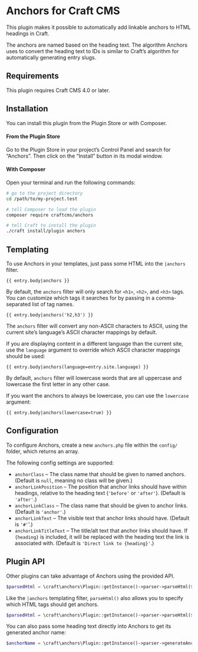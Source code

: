 # Anchors for Craft CMS

This plugin makes it possible to automatically add linkable anchors to HTML headings in Craft.

The anchors are named based on the heading text. The algorithm Anchors uses to convert the heading text to IDs is similar to Craft’s algorithm for automatically generating entry slugs.

## Requirements

This plugin requires Craft CMS 4.0 or later.

## Installation

You can install this plugin from the Plugin Store or with Composer.

#### From the Plugin Store

Go to the Plugin Store in your project’s Control Panel and search for “Anchors”. Then click on the “Install” button in its modal window.

#### With Composer

Open your terminal and run the following commands:

```bash
# go to the project directory
cd /path/to/my-project.test

# tell Composer to load the plugin
composer require craftcms/anchors

# tell Craft to install the plugin
./craft install/plugin anchors
```

## Templating

To use Anchors in your templates, just pass some HTML into the `|anchors` filter.

```twig
{{ entry.body|anchors }}
```

By default, the `anchors` filter will only search for `<h1>`, `<h2>`, and `<h3>` tags. You can customize which tags it searches for by passing in a comma-separated list of tag names.

```twig
{{ entry.body|anchors('h2,h3') }}
```

The `anchors` filter will convert any non-ASCII characters to ASCII, using the current site’s language’s ASCII character mappings by default.

If you are displaying content in a different language than the current site, use the `language` argument to override which ASCII character mappings should be used:

```twig
{{ entry.body|anchors(language=entry.site.language) }}
```

By default, `anchors` filter will lowercase words that are all uppercase and lowercase the first letter in any other case.

If you want the anchors to always be lowercase, you can use the `lowercase` argument:

```twig
{{ entry.body|anchors(lowercase=true) }}
```

## Configuration

To configure Anchors, create a new `anchors.php` file within the `config/` folder, which returns an array.

The following config settings are supported:

- `anchorClass` – The class name that should be given to named anchors. (Default is `null`, meaning no class will be given.)
- `anchorLinkPosition` – The position that anchor links should have within headings, relative to the heading text (`'before'` or `'after'`). (Default is `'after'`.)
- `anchorLinkClass` – The class name that should be given to anchor links. (Default is `'anchor'`.)
- `anchorLinkText` – The visible text that anchor links should have. (Default is `'#'`'.)
- `anchorLinkTitleText` – The title/alt text that anchor links should have. If `{heading}` is included, it will be replaced with the heading text the link is associated with. (Default is `'Direct link to {heading}'`.)

## Plugin API

Other plugins can take advantage of Anchors using the provided API.

```php
$parsedHtml = \craft\anchors\Plugin::getInstance()->parser->parseHtml($html);
```

Like the `|anchors` templating filter, `parseHtml()` also allows you to specify which HTML tags should get anchors.

```php
$parsedHtml = \craft\anchors\Plugin::getInstance()->parser->parseHtml($html, 'h2,h3');
```

You can also pass some heading text directly into Anchors to get its generated anchor name:

```php
$anchorName = \craft\anchors\Plugin::getInstance()->parser->generateAnchorName($headingText);
```
